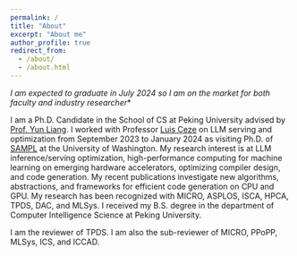 ```yaml
---
permalink: /
title: "About"
excerpt: "About me"
author_profile: true
redirect_from: 
  - /about/
  - /about.html
---
```


*I am expected to graduate in July 2024 so I am on the market for both faculty and industry researcher**

I am a Ph.D. Candidate in the School of CS at Peking University advised by [Prof. Yun Liang](https://ericlyun.github.io/). 
I worked with Professor [Luis Ceze](https://homes.cs.washington.edu/~luisceze/) on LLM serving and optimization from September 2023 to January 2024 as
visiting Ph.D. of [SAMPL](https://sampl.cs.washington.edu/) at the University of Washington.
My research interest is at LLM inference/serving optimization, high-performance computing for machine learning on emerging hardware accelerators, optimizing compiler design, and code generation. My recent publications investigate new algorithms, abstractions, and frameworks for efficient code generation on CPU and GPU. My research has been recognized with MICRO, ASPLOS, ISCA, HPCA, TPDS, DAC, and MLSys. I received my B.S. degree in the department of Computer Intelligence Science at Peking University.

I am the reviewer of TPDS. I am also the sub-reviewer of MICRO, PPoPP, MLSys, ICS, and ICCAD.